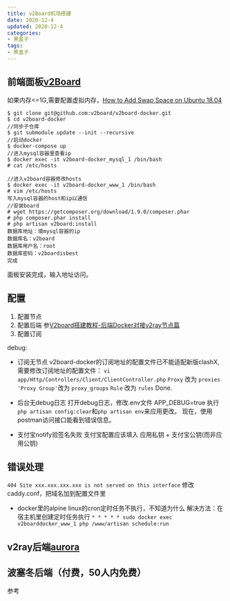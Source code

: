 ```yaml
---
title: v2Board机场搭建
date: 2020-12-4
updated: 2020-12-4
categories:
- 黑盒子
tags:
- 黑盒子
---
```



## 前端面板[v2Board](https://github.com/v2board/v2board-docker)
如果内存<=1G,需要配置虚拟内存，[How to Add Swap Space on Ubuntu 18.04](https://linuxize.com/post/how-to-add-swap-space-on-ubuntu-18-04/)
```
$ git clone git@github.com:v2board/v2board-docker.git
$ cd v2board-docker
//同步子仓库
$ git submodule update --init --recursive
//启动docker
$ docker-compose up
//进入mysql容器里查看ip
$ docker exec -it v2board-docker_mysql_1 /bin/bash
# cat /etc/hosts

//进入v2board容器修改hosts
$ docker exec -it v2board-docker_www_1 /bin/bash
# vim /etc/hosts
写入mysql容器的host和ip以通信
//安装board
# wget https://getcomposer.org/download/1.9.0/composer.phar
# php composer.phar install
# php artisan v2board:install
数据库地址：填mysql容器的ip
数据库名：v2board
数据库用户名：root
数据库密码：v2boardisbest
完成
```
面板安装完成，输入地址访问。

## 配置
1. 配置节点
2. 配置后端 参[V2board搭建教程-后端Docker对接v2ray节点篇](https://zhujiget.com/4073.html)
3. 配置订阅

debug:
- 订阅无节点
v2board-docker的订阅地址的配置文件已不能适配新版clashX, 需要修改订阅地址的配置文件：
`vi app/Http/Controllers/Client/ClientController.php`
`Proxy` 改为 `proxies`
`'Proxy Group'`改为 `proxy_groups`
`Rule` 改为 `rules`
Done.

- 后台无debug日志
打开debug日志，修改.env文件 APP_DEBUG=true
执行`php artisan config:clear`和`php artisan env`来应用更改。
现在，使用postman访问接口能看到错误信息。

- 支付宝notify验签名失败
支付宝配置应该填入 应用私钥 + 支付宝公钥(而非应用公钥)

## 错误处理
`404 Site xxx.xxx.xxx.xxx is not served on this interface`
修改caddy.conf，把域名加到配置文件里

- docker里的alpine linux的cron定时任务不执行，不知道为什么
解决方法：在宿主机里创建定时任务执行
`* * * * * sudo docker exec v2boarddocker_www_1 php /www/artisan schedule:run`

## v2ray后端[aurora](https://github.com/tokumeikoi/aurora)


## 波塞冬后端（付费，50人内免费）
参考[](https://zhujiget.com/4073.html)


